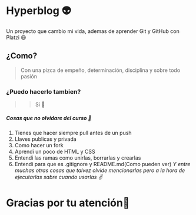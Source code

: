 # Hyperblog  👽 
Un proyecto que cambio mi vida, ademas de aprender Git y GitHub con Platzi :laughing:
## ¿Como?
> Con una pizca de empeño, determinación, disciplina y sobre todo pasión
### ¿Puedo hacerlo tambien?
> > Sí 🥺

##### Cosas que no olvidare del curso 🧐
1. Tienes que hacer siempre pull antes de un push 
2. Llaves publicas y privada
3. Como hacer un fork
4. Aprendí un poco de HTML y CSS
5. Entendi las ramas como unirlas, borrarlas y crearlas
6. Entendi para que es .gitignore y README.md(Como pueden ver)
*Y entre muchas otras cosas que talvez olvide mencionarlas pero a la hora de ejecutarlas sabre cuando usarlas ✌️*

# Gracias por tu atención🥰